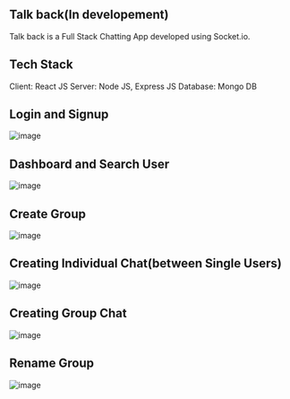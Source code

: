 ## Talk back(In developement)
Talk back  is a Full Stack Chatting App developed using Socket.io.

## Tech Stack
Client: React JS
Server: Node JS, Express JS
Database: Mongo DB

## Login and Signup
![image](https://user-images.githubusercontent.com/97428194/179248360-982f385d-e57c-4508-b3f2-c14537c3ff4e.png)


## Dashboard and Search User
![image](https://user-images.githubusercontent.com/97428194/179248504-94354df2-a9ea-41a7-bd5e-ecc38e16436e.png)



## Create Group
![image](https://user-images.githubusercontent.com/97428194/179248753-d1b7c5a1-c70c-46c9-a4af-442bffca1651.png)



## Creating Individual Chat(between Single Users)
![image](https://user-images.githubusercontent.com/97428194/179451937-4f6dd67e-e69e-4150-a39f-5b99ad6bacec.png)



## Creating Group Chat
![image](https://user-images.githubusercontent.com/97428194/179452160-5d5954d4-2d73-4384-a6f0-4af924830c31.png)



## Rename Group
![image](https://user-images.githubusercontent.com/97428194/179452380-3785d1b9-ebd7-43a9-a919-5d23cfc5c2fe.png)


